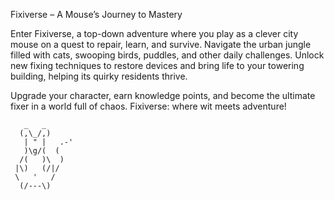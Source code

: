 Fixiverse – A Mouse’s Journey to Mastery

Enter Fixiverse, a top-down adventure where you play as a clever city mouse on a quest to repair, learn, and survive. Navigate the urban jungle filled with cats, swooping birds, puddles, and other daily challenges. Unlock new fixing techniques to restore devices and bring life to your towering building, helping its quirky residents thrive.

Upgrade your character, earn knowledge points, and become the ultimate fixer in a world full of chaos. Fixiverse: where wit meets adventure!

       _   _
      (,\_/,)
       | " |   .-'
       )\g/(  (       
      /(   )\  )    
     |\)   (/|/    
     \   '   /   
      (/---\)   
